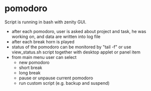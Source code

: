 # pomodoro
Script is running in bash with zenity GUI.
- after each pomodoro, user is asked about project and task, he was working on,
and data are written into log file
- after each break horn is played
- status of the pomodoro can be monitored by "tail -f" or use view_status.sh script
together with desktop applet or panel item
- from main menu user can select
   - new pomodoro
   - short break
   - long break
   - pause or unpause current pomodoro
   - run custom script (e.g. backup and suspend)

